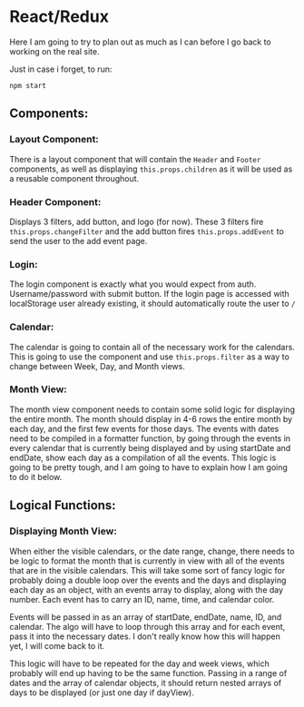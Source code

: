 # React/Redux

Here I am going to try to plan out as much as I can before I go back to working on the real site.

Just in case i forget, to run:
```
npm start
```


## Components:

### Layout Component:
There is a layout component that will contain the `Header` and `Footer` components, as well as displaying `this.props.children` as it will be used as a reusable component throughout.

### Header Component:
Displays 3 filters, add button, and logo (for now). These 3 filters fire `this.props.changeFilter` and the add button fires `this.props.addEvent` to send the user to the add event page.

### Login:
The login component is exactly what you would expect from auth. Username/password with submit button. If the login page is accessed with localStorage user already existing, it should automatically route the user to `/`

### Calendar:
The calendar is going to contain all of the necessary work for the calendars. This is going to use the <Layout> component and use `this.props.filter` as a way to change between Week, Day, and Month views.

### Month View:
The month view component needs to contain some solid logic for displaying the entire month. The month should display in 4-6 rows the entire month by each day, and the first few events for those days. The events with dates need to be compiled in a formatter function, by going through the events in every calendar that is currently being displayed and by using startDate and endDate, show each day as a compilation of all the events. This logic is going to be pretty tough, and I am going to have to explain how I am going to do it below.

## Logical Functions:

### Displaying Month View:
When either the visible calendars, or the date range, change, there needs to be logic to format the month that is currently in view with all of the events that are in the visible calendars. This will take some sort of fancy logic for probably doing a double loop over the events and the days and displaying each day as an object, with an events array to display, along with the day number. Each event has to carry an ID, name, time, and calendar color.

Events will be passed in as an array of startDate, endDate, name, ID, and calendar. The algo will have to loop through this array and for each event, pass it into the necessary dates. I don't really know how this will happen yet, I will come back to it.

This logic will have to be repeated for the day and week views, which probably will end up having to be the same function. Passing in a range of dates and the array of calendar objects, it should return nested arrays of days to be displayed (or just one day if dayView).
